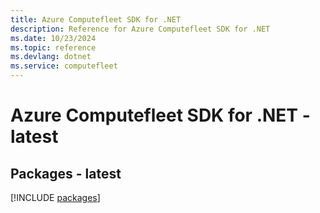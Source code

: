```yaml
---
title: Azure Computefleet SDK for .NET
description: Reference for Azure Computefleet SDK for .NET
ms.date: 10/23/2024
ms.topic: reference
ms.devlang: dotnet
ms.service: computefleet
---
```

# Azure Computefleet SDK for .NET - latest
## Packages - latest
[!INCLUDE [packages](computefleet-index.md)]